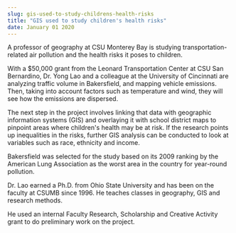 ```yaml
---
slug: gis-used-to-study-childrens-health-risks
title: "GIS used to study children's health risks"
date: January 01 2020
---
```


 
<p>
  A professor of geography at CSU Monterey Bay is studying
  transportation&#45;related air pollution and the health risks it poses to
  children.
</p>
<p>
  With a $50,000 grant from the Leonard Transportation Center at CSU San
  Bernardino, Dr. Yong Lao and a colleague at the University of Cincinnati are
  analyzing traffic volume in Bakersfield, and mapping vehicle emissions. Then,
  taking into account factors such as temperature and wind, they will see how
  the emissions are dispersed.
</p>
<p>
  The next step in the project involves linking that data with geographic
  information systems &#40;GIS&#41; and overlaying it with school district maps
  to pinpoint areas where children's health may be at risk. If the research
  points up inequalities in the risks, further GIS analysis can be conducted to
  look at variables such as race, ethnicity and income.
</p>
<p>
  Bakersfield was selected for the study based on its 2009 ranking by the
  American Lung Association as the worst area in the country for year&#45;round
  pollution.
</p>
<p>
  Dr. Lao earned a Ph.D. from Ohio State University and has been on the faculty
  at CSUMB since 1996. He teaches classes in geography, GIS and research
  methods.
</p>
<p>
  He used an internal Faculty Research, Scholarship and Creative Activity grant
  to do preliminary work on the project.
</p>
 
